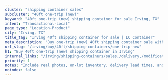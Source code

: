 ```yaml
---
cluster: "shipping container sales"
subcluster: "40ft one-trip (new)"
keyword: "40ft one-trip (new) shipping container for sale Irving, TX"
intent: "Transactional-Local"
page_type: "Location-Product"
city: "Irving, TX"
title_tag: "Irving 40ft shipping container for sale | LC Container"
meta_description: "Buy one-trip (new) 40ft shipping container sale with local delivery in Irving, TX. LC Container — local Since 2003. Request a fast quote today."
url_slug: "/irving/buy/40ft/shipping-containers/one-trip-new"
h1: "Buy 40ft one-trip (new) shipping container in Irving"
internal_links: "/irving/shipping-containers/sales,/delivery,/modifications"
priority: 1
notes: "Include real photos, on-lot inventory, delivery lead times, and financing info."
noindex: false
---
```


<!-- TODO: Add unique city/inventory copy, images, and internal links here. -->
